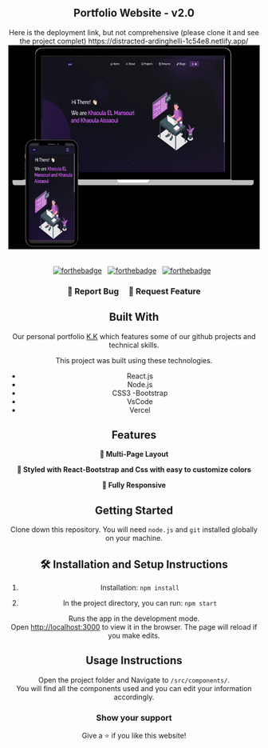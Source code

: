 <h2 align="center">
  Portfolio Website - v2.0<br/>
  
 
</h2>
<center>
 Here is the deployment link, but not comprehensive (please clone it and see the project complet)
  https://distracted-ardinghelli-1c54e8.netlify.app/
  <center>
<div align="center">
  <img alt="Demo" src="./Images/readme-img1.png" />
</div>

<br/>

<center>

[![forthebadge](https://forthebadge.com/images/badges/built-with-love.svg)](https://forthebadge.com) &nbsp;
[![forthebadge](https://forthebadge.com/images/badges/made-with-javascript.svg)](https://forthebadge.com) &nbsp;
[![forthebadge](https://forthebadge.com/images/badges/open-source.svg)](https://forthebadge.com) &nbsp;


</center>

<h3 align="center">
    🔹
    <a >Report Bug</a> &nbsp; &nbsp;
    🔹
    <a >Request Feature</a>
</h3>



## Built With

Our personal portfolio <a href="" target="_blank">K.K</a> which features some of our github projects and technical skills.<br/>

This project was built using these technologies.

- React.js
- Node.js
- CSS3
-Bootstrap
- VsCode
- Vercel

## Features

**📖 Multi-Page Layout**

**🎨 Styled with React-Bootstrap and Css with easy to customize colors**

**📱 Fully Responsive**

## Getting Started

Clone down this repository. You will need `node.js` and `git` installed globally on your machine.

## 🛠 Installation and Setup Instructions

1. Installation: `npm install`

2. In the project directory, you can run: `npm start`

Runs the app in the development mode.\
Open [http://localhost:3000](http://localhost:3000) to view it in the browser.
The page will reload if you make edits.

## Usage Instructions

Open the project folder and Navigate to `/src/components/`. <br/>
You will find all the components used and you can edit your information accordingly.

### Show your support

Give a ⭐ if you like this website!


